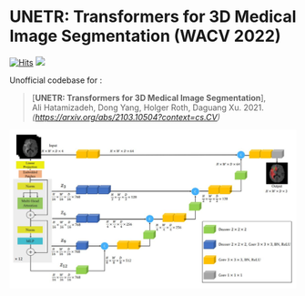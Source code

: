 # UNETR: Transformers for 3D Medical Image Segmentation (WACV 2022)
[![Hits](https://hits.seeyoufarm.com/api/count/incr/badge.svg?url=https%3A%2F%2Fgithub.com%2Ftamasino52%2FUNETR&count_bg=%2379C83D&title_bg=%23555555&icon=&icon_color=%23E7E7E7&title=hits&edge_flat=false)](https://hits.seeyoufarm.com)
<img src="https://img.shields.io/badge/PyTorch-EE4C2C?style=flat-square&logo=Pytorch&logoColor=white"/></a>

Unofficial codebase for :
> [**UNETR: Transformers for 3D Medical Image Segmentation**],            
> Ali Hatamizadeh, Dong Yang, Holger Roth, Daguang Xu. 2021.
> *(https://arxiv.org/abs/2103.10504?context=cs.CV)*

<img src="/Arche.JPG"><br>
